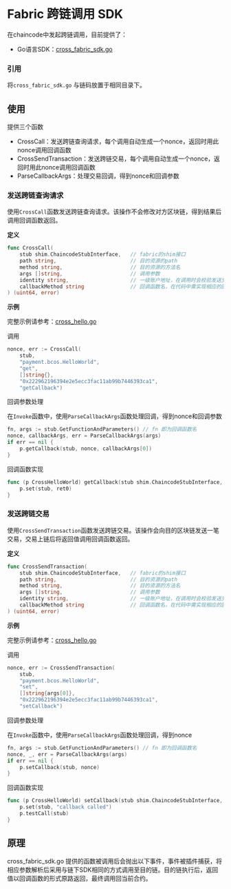 # Fabric 跨链调用 SDK

在chaincode中发起跨链调用，目前提供了：

* Go语言SDK：[cross_fabric_sdk.go](./cross_fabric_sdk.go)

### 引用

将`cross_fabric_sdk.go` 与链码放置于相同目录下。

## 使用

提供三个函数

* CrossCall：发送跨链查询请求，每个调用自动生成一个nonce，返回时用此nonce调用回调函数
* CrossSendTransaction：发送跨链交易，每个调用自动生成一个nonce，返回时用此nonce调用回调函数
* ParseCallbackArgs：处理交易回调，得到nonce和回调参数

### 发送跨链查询请求

使用`CrossCall`函数发送跨链查询请求。该操作不会修改对方区块链，得到结果后调用回调函数返回。

**定义**

``` go
func CrossCall(
    stub shim.ChaincodeStubInterface,  	// fabric的shim接口
    path string, 						// 目的资源的path
    method string, 						// 目的资源的方法名
    args []string, 						// 调用参数
    identity string, 					// 一级账户地址，在调用时会校验发送交易的二级账户是否属于此一级账户
    callbackMethod string				// 回调函数名，在代码中需实现相应的回调函数
) (uint64, error)
```

**示例**

完整示例请参考：[cross_hello.go](./cross_hello.go)

调用

``` go
nonce, err := CrossCall(
    stub, 
    "payment.bcos.HelloWorld", 
    "get", 
    []string{}, 
    "0x222962196394e2e5ecc3fac11ab99b7446393ca1", 
    "getCallback")
```

回调参数处理

在`Invoke`函数中，使用`ParseCallbackArgs`函数处理回调，得到nonce和回调参数

``` go
fn, args := stub.GetFunctionAndParameters() // fn 即为回调函数名
nonce, callbackArgs, err = ParseCallbackArgs(args)
if err == nil {
    p.getCallback(stub, nonce, callbackArgs[0])
}
```

回调函数实现

``` go
func (p CrossHelloWorld) getCallback(stub shim.ChaincodeStubInterface, nonce uint64, ret0 string) {
	p.set(stub, ret0)
}
```

### 发送跨链交易

使用`CrossSendTransaction`函数发送跨链交易。该操作会向目的区块链发送一笔交易，交易上链后将返回值调用回调函数返回。

**定义**

``` go
func CrossSendTransaction(
    stub shim.ChaincodeStubInterface,  	// fabric的shim接口
    path string, 						// 目的资源的path
    method string, 						// 目的资源的方法名
    args []string, 						// 调用参数
    identity string, 					// 一级账户地址，在调用时会校验发送交易的二级账户是否属于此一级账户
    callbackMethod string				// 回调函数名，在代码中需实现相应的回调函数
) (uint64, error)
```

**示例**

完整示例请参考：[cross_hello.go](./cross_hello.go)

调用

``` go
nonce, err := CrossSendTransaction(
    stub, 
    "payment.bcos.HelloWorld", 
    "set", 
    []string{args[0]}, 
    "0x222962196394e2e5ecc3fac11ab99b7446393ca1", 
    "setCallback")
```

回调参数处理

在`Invoke`函数中，使用`ParseCallbackArgs`函数处理回调，得到nonce

``` go
fn, args := stub.GetFunctionAndParameters() // fn 即为回调函数名
nonce, _, err = ParseCallbackArgs(args)
if err == nil {
    p.setCallback(stub, nonce)
}
```

回调函数实现

``` go
func (p CrossHelloWorld) setCallback(stub shim.ChaincodeStubInterface, nonce uint64) {
	p.set(stub, "callback called")
	p.testCall(stub)
}
```

## 原理

cross_fabric_sdk.go 提供的函数被调用后会抛出以下事件，事件被插件捕获，将相应参数解析后采用与链下SDK相同的方式调用至目的链。目的链执行后，返回值以回调函数的形式原路返回，最终调用回当前合约。